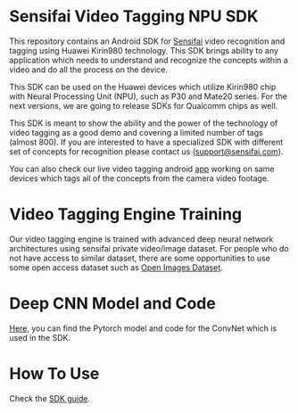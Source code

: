 # Sensifai Video Tagging NPU SDK
This repository contains an Android SDK for [Sensifai](https://sensifai.com) video recognition and tagging using Huawei Kirin980 technology.
This SDK brings ability to any application which needs to understand and recognize the concepts within a video and do all the process on the device. 

This SDK can be used on the Huawei devices which utilize Kirin980 chip with Neural Processing Unit (NPU), such as P30 and Mate20 series. For the next versions, we are going to release SDKs for Qualcomm chips as well.

This SDK is meant to show the ability and the power of the technology of video tagging as a good demo and covering a limited number of tags (almost 800). If you are interested to have a specialized SDK with different set of concepts for recognition please contact us (support@sensifai.com).

You can also check our live video tagging android [app](https://play.google.com/store/apps/details?id=com.sensifai.hiaidemo&hl=en) working on same devices which tags all of the concepts from the camera video footage.

# Video Tagging Engine Training
Our video tagging engine is trained with advanced deep neural network architectures using sensifai private video/image dataset. For people who do not have access to similar dataset, there are some opportunities to use some open access dataset such as [Open Images Dataset](https://storage.googleapis.com/openimages/web/index.html).

# Deep CNN Model and Code
[Here](https://github.com/sensifai/Sensifai-NPU-SDK/tree/master/NPU-Pytorch-model), you can find the Pytorch model and code for the ConvNet which is used in the SDK.

# How To Use
Check the [SDK guide](https://github.com/sensifai/Sensifai_NPU_SDK/blob/master/Sensifai%20HiAI%20Video%20Tagging%20Library%20User%20Manual.pdf).
